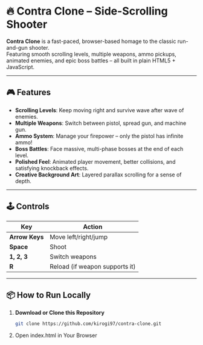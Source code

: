 # 🔥 Contra Clone – Side-Scrolling Shooter

**Contra Clone** is a fast-paced, browser-based homage to the classic run-and-gun shooter.  
Featuring smooth scrolling levels, multiple weapons, ammo pickups, animated enemies, and epic boss battles – all built in plain HTML5 + JavaScript.

---

## 🎮 Features
- **Scrolling Levels**: Keep moving right and survive wave after wave of enemies.
- **Multiple Weapons**: Switch between pistol, spread gun, and machine gun.
- **Ammo System**: Manage your firepower – only the pistol has infinite ammo!
- **Boss Battles**: Face massive, multi-phase bosses at the end of each level.
- **Polished Feel**: Animated player movement, better collisions, and satisfying knockback effects.
- **Creative Background Art**: Layered parallax scrolling for a sense of depth.

---

## 🕹️ Controls
| Key           | Action                  |
| ------------- | ----------------------- |
| **Arrow Keys**| Move left/right/jump    |
| **Space**     | Shoot                   |
| **1, 2, 3**   | Switch weapons          |
| **R**         | Reload (if weapon supports it) |

---

## 📦 How to Run Locally
1. **Download or Clone this Repository**  
   ```bash
   git clone https://github.com/kirogi97/contra-clone.git
2. Open index.html in Your Browser